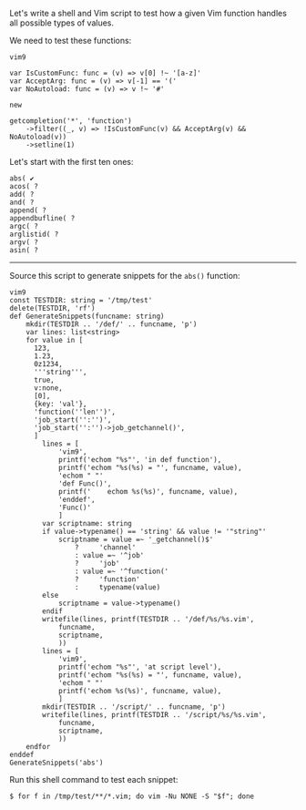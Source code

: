 Let's write a shell and Vim script to  test how a given Vim function handles all
possible types of values.

We need to test these functions:

    vim9

    var IsCustomFunc: func = (v) => v[0] !~ '[a-z]'
    var AcceptArg: func = (v) => v[-1] == '('
    var NoAutoload: func = (v) => v !~ '#'

    new

    getcompletion('*', 'function')
        ->filter((_, v) => !IsCustomFunc(v) && AcceptArg(v) && NoAutoload(v))
        ->setline(1)

Let's start with the first ten ones:

    abs( ✔
    acos( ?
    add( ?
    and( ?
    append( ?
    appendbufline( ?
    argc( ?
    arglistid( ?
    argv( ?
    asin( ?

---

Source this script to generate snippets for the `abs()` function:

    vim9
    const TESTDIR: string = '/tmp/test'
    delete(TESTDIR, 'rf')
    def GenerateSnippets(funcname: string)
        mkdir(TESTDIR .. '/def/' .. funcname, 'p')
        var lines: list<string>
        for value in [
          123,
          1.23,
          0z1234,
          '''string''',
          true,
          v:none,
          [0],
          {key: 'val'},
          'function(''len'')',
          'job_start('':'')',
          'job_start('':'')->job_getchannel()',
          ]
            lines = [
                'vim9',
                printf('echom "%s"', 'in def function'),
                printf('echom "%s(%s) = "', funcname, value),
                'echom " "'
                'def Func()',
                printf('    echom %s(%s)', funcname, value),
                'enddef',
                'Func()'
                ]
            var scriptname: string
            if value->typename() == 'string' && value != '"string"'
                scriptname = value =~ '_getchannel()$'
                    ?     'channel'
                    : value =~ '^job'
                    ?     'job'
                    : value =~ '^function('
                    ?     'function'
                    :     typename(value)
            else
                scriptname = value->typename()
            endif
            writefile(lines, printf(TESTDIR .. '/def/%s/%s.vim',
                funcname,
                scriptname,
                ))
            lines = [
                'vim9',
                printf('echom "%s"', 'at script level'),
                printf('echom "%s(%s) = "', funcname, value),
                'echom " "'
                printf('echom %s(%s)', funcname, value),
                ]
            mkdir(TESTDIR .. '/script/' .. funcname, 'p')
            writefile(lines, printf(TESTDIR .. '/script/%s/%s.vim',
                funcname,
                scriptname,
                ))
        endfor
    enddef
    GenerateSnippets('abs')

Run this shell command to test each snippet:

    $ for f in /tmp/test/**/*.vim; do vim -Nu NONE -S "$f"; done
